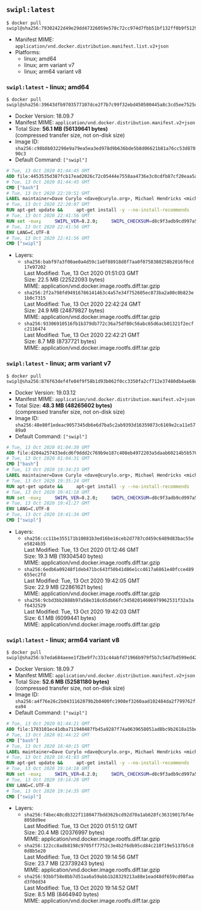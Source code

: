 ## `swipl:latest`

```console
$ docker pull swipl@sha256:79302422d49e29dd47326059e578c72cc974d7fbb51bf132ff0b9f5129b9f603
```

-	Manifest MIME: `application/vnd.docker.distribution.manifest.list.v2+json`
-	Platforms:
	-	linux; amd64
	-	linux; arm variant v7
	-	linux; arm64 variant v8

### `swipl:latest` - linux; amd64

```console
$ docker pull swipl@sha256:39643dfb9703577107dce2f7b7c99f32ebd450500445a8c3cd5ee7525d1e2132
```

-	Docker Version: 18.09.7
-	Manifest MIME: `application/vnd.docker.distribution.manifest.v2+json`
-	Total Size: **56.1 MB (56139641 bytes)**  
	(compressed transfer size, not on-disk size)
-	Image ID: `sha256:c98b8b032298e9a79ea5ea3ed978d9b636bde5b8d06621b81a76cc53d87090c3`
-	Default Command: `["swipl"]`

```dockerfile
# Tue, 13 Oct 2020 01:44:45 GMT
ADD file:4453535d387fcb17ead2026c72c05444e7558aa4736e3c0cdfb87cf20eaa5a9f in / 
# Tue, 13 Oct 2020 01:44:45 GMT
CMD ["bash"]
# Tue, 13 Oct 2020 22:19:51 GMT
LABEL maintainer=Dave Curylo <dave@curylo.org>, Michael Hendricks <michael@ndrix.org>
# Tue, 13 Oct 2020 22:20:07 GMT
RUN apt-get update &&     apt-get install -y --no-install-recommends     libtcmalloc-minimal4     libarchive13     libyaml-dev     libgmp10     libossp-uuid16     libssl1.1     ca-certificates     libdb5.3     libpcre3     libedit2     libgeos-c1v5     libspatialindex4v5     unixodbc     odbc-postgresql     tdsodbc     libmariadbclient18     libsqlite3-0     libserd-0-0     libraptor2-0 &&     dpkgArch="$(dpkg --print-architecture)" &&     rm -rf /var/lib/apt/lists/*
# Tue, 13 Oct 2020 22:41:56 GMT
RUN set -eux;     SWIPL_VER=8.2.0;     SWIPL_CHECKSUM=d8c9f3adb9cd997a5fed7b5f5dbfe971d2defda969b9066ada158e4202c09c3c;     BUILD_DEPS='make cmake ninja-build gcc g++ wget git autoconf libarchive-dev libgmp-dev libossp-uuid-dev libpcre3-dev libreadline-dev libedit-dev libssl-dev zlib1g-dev libdb-dev unixodbc-dev libsqlite3-dev libserd-dev libraptor2-dev libgeos++-dev libspatialindex-dev libgoogle-perftools-dev';     dpkgArch="$(dpkg --print-architecture)";     apt-get update; apt-get install -y --no-install-recommends $BUILD_DEPS; rm -rf /var/lib/apt/lists/*;     mkdir /tmp/src;     cd /tmp/src;     wget -q https://www.swi-prolog.org/download/stable/src/swipl-$SWIPL_VER.tar.gz;     echo "$SWIPL_CHECKSUM  swipl-$SWIPL_VER.tar.gz" >> swipl-$SWIPL_VER.tar.gz-CHECKSUM;     sha256sum -c swipl-$SWIPL_VER.tar.gz-CHECKSUM;     tar -xzf swipl-$SWIPL_VER.tar.gz;     mkdir swipl-$SWIPL_VER/build;     cd swipl-$SWIPL_VER/build;     cmake -DCMAKE_BUILD_TYPE=Release           -DSWIPL_PACKAGES_X=OFF 	  -DSWIPL_PACKAGES_JAVA=OFF 	  -DCMAKE_INSTALL_PREFIX=/usr 	  -G Ninja           ..;     LANG=C.UTF8 ../scripts/pgo-compile.sh;     LANG=C.UTF8 ninja;     LANG=C.UTF8 ninja install;     rm -rf /tmp/src;     mkdir -p /usr/share/swi-prolog/pack;     cd /usr/share/swi-prolog/pack;     install_addin () {         git clone "$2" "$1";         git -C "$1" checkout -q "$3";         if [ "$1" = 'prosqlite' ]; then rm -rf "$1/lib"; fi;         swipl -g "pack_rebuild($1)" -t halt;         find "$1" -mindepth 1 -maxdepth 1 ! -name lib ! -name prolog ! -name pack.pl -exec rm -rf {} +;         find "$1" -name .git -exec rm -rf {} +;         find "$1" -name '*.so' -exec strip {} +;     };     dpkgArch="$(dpkg --print-architecture)";     install_addin space https://github.com/JanWielemaker/space.git cd6fefa63317a7a6effb61a1c5aee634ebe2ca05;     install_addin prosqlite https://github.com/nicos-angelopoulos/prosqlite.git 816cb2e45a5fb53290a763a3306e430b72c40794;     [ "$dpkgArch" = 'armhf' ] || [ "$dpkgArch" = 'armel' ] || install_addin rocksdb https://github.com/JanWielemaker/rocksdb.git f110766ee97cfbc6fddd4c33b7238f00e76ecc18;     [ "$dpkgArch" = 'armhf' ] || [ "$dpkgArch" = 'armel' ] ||  install_addin hdt https://github.com/JanWielemaker/hdt.git e0a0eff87fc3318434cb493690c570e1255ed30e;     install_addin rserve_client https://github.com/JanWielemaker/rserve_client.git 2af6c08fb1b59709dbc48b44f339b06f1217b4a5;     apt-get purge -y --auto-remove $BUILD_DEPS
# Tue, 13 Oct 2020 22:41:56 GMT
ENV LANG=C.UTF-8
# Tue, 13 Oct 2020 22:41:56 GMT
CMD ["swipl"]
```

-	Layers:
	-	`sha256:babf97a3f00ae0a4d59c1a0f88918d8f7aa0f0758380258b2016f0cd17e97202`  
		Last Modified: Tue, 13 Oct 2020 01:51:03 GMT  
		Size: 22.5 MB (22522093 bytes)  
		MIME: application/vnd.docker.image.rootfs.diff.tar.gzip
	-	`sha256:2f2a798fd94916786141463c4a57e34f752605ec873ba2a00c0b823e1b0c7315`  
		Last Modified: Tue, 13 Oct 2020 22:42:24 GMT  
		Size: 24.9 MB (24879827 bytes)  
		MIME: application/vnd.docker.image.rootfs.diff.tar.gzip
	-	`sha256:93306910516fb1b379db772c36a75df80c56abc65d6acb01321f2ecfc2116474`  
		Last Modified: Tue, 13 Oct 2020 22:42:21 GMT  
		Size: 8.7 MB (8737721 bytes)  
		MIME: application/vnd.docker.image.rootfs.diff.tar.gzip

### `swipl:latest` - linux; arm variant v7

```console
$ docker pull swipl@sha256:876f63def4fe04f9f58b1d93b062f0cc3350fa2cf712e37480db4ae68de22a1d
```

-	Docker Version: 19.03.12
-	Manifest MIME: `application/vnd.docker.distribution.manifest.v2+json`
-	Total Size: **48.3 MB (48265602 bytes)**  
	(compressed transfer size, not on-disk size)
-	Image ID: `sha256:48e80f1edeac9057345db6e6d7ba5c2ab9393d16359873c6169e2ca11e5789a0`
-	Default Command: `["swipl"]`

```dockerfile
# Tue, 13 Oct 2020 01:04:30 GMT
ADD file:d204a257433edcd6f9ddd2c769b9e187c408eb4972203a5daab60214b5b576bc in / 
# Tue, 13 Oct 2020 01:04:31 GMT
CMD ["bash"]
# Tue, 13 Oct 2020 19:34:23 GMT
LABEL maintainer=Dave Curylo <dave@curylo.org>, Michael Hendricks <michael@ndrix.org>
# Tue, 13 Oct 2020 19:35:24 GMT
RUN apt-get update &&     apt-get install -y --no-install-recommends     libtcmalloc-minimal4     libarchive13     libyaml-dev     libgmp10     libossp-uuid16     libssl1.1     ca-certificates     libdb5.3     libpcre3     libedit2     libgeos-c1v5     libspatialindex4v5     unixodbc     odbc-postgresql     tdsodbc     libmariadbclient18     libsqlite3-0     libserd-0-0     libraptor2-0 &&     dpkgArch="$(dpkg --print-architecture)" &&     rm -rf /var/lib/apt/lists/*
# Tue, 13 Oct 2020 19:41:18 GMT
RUN set -eux;     SWIPL_VER=8.2.0;     SWIPL_CHECKSUM=d8c9f3adb9cd997a5fed7b5f5dbfe971d2defda969b9066ada158e4202c09c3c;     BUILD_DEPS='make cmake ninja-build gcc g++ wget git autoconf libarchive-dev libgmp-dev libossp-uuid-dev libpcre3-dev libreadline-dev libedit-dev libssl-dev zlib1g-dev libdb-dev unixodbc-dev libsqlite3-dev libserd-dev libraptor2-dev libgeos++-dev libspatialindex-dev libgoogle-perftools-dev';     dpkgArch="$(dpkg --print-architecture)";     apt-get update; apt-get install -y --no-install-recommends $BUILD_DEPS; rm -rf /var/lib/apt/lists/*;     mkdir /tmp/src;     cd /tmp/src;     wget -q https://www.swi-prolog.org/download/stable/src/swipl-$SWIPL_VER.tar.gz;     echo "$SWIPL_CHECKSUM  swipl-$SWIPL_VER.tar.gz" >> swipl-$SWIPL_VER.tar.gz-CHECKSUM;     sha256sum -c swipl-$SWIPL_VER.tar.gz-CHECKSUM;     tar -xzf swipl-$SWIPL_VER.tar.gz;     mkdir swipl-$SWIPL_VER/build;     cd swipl-$SWIPL_VER/build;     cmake -DCMAKE_BUILD_TYPE=Release           -DSWIPL_PACKAGES_X=OFF 	  -DSWIPL_PACKAGES_JAVA=OFF 	  -DCMAKE_INSTALL_PREFIX=/usr 	  -G Ninja           ..;     LANG=C.UTF8 ../scripts/pgo-compile.sh;     LANG=C.UTF8 ninja;     LANG=C.UTF8 ninja install;     rm -rf /tmp/src;     mkdir -p /usr/share/swi-prolog/pack;     cd /usr/share/swi-prolog/pack;     install_addin () {         git clone "$2" "$1";         git -C "$1" checkout -q "$3";         if [ "$1" = 'prosqlite' ]; then rm -rf "$1/lib"; fi;         swipl -g "pack_rebuild($1)" -t halt;         find "$1" -mindepth 1 -maxdepth 1 ! -name lib ! -name prolog ! -name pack.pl -exec rm -rf {} +;         find "$1" -name .git -exec rm -rf {} +;         find "$1" -name '*.so' -exec strip {} +;     };     dpkgArch="$(dpkg --print-architecture)";     install_addin space https://github.com/JanWielemaker/space.git cd6fefa63317a7a6effb61a1c5aee634ebe2ca05;     install_addin prosqlite https://github.com/nicos-angelopoulos/prosqlite.git 816cb2e45a5fb53290a763a3306e430b72c40794;     [ "$dpkgArch" = 'armhf' ] || [ "$dpkgArch" = 'armel' ] || install_addin rocksdb https://github.com/JanWielemaker/rocksdb.git f110766ee97cfbc6fddd4c33b7238f00e76ecc18;     [ "$dpkgArch" = 'armhf' ] || [ "$dpkgArch" = 'armel' ] ||  install_addin hdt https://github.com/JanWielemaker/hdt.git e0a0eff87fc3318434cb493690c570e1255ed30e;     install_addin rserve_client https://github.com/JanWielemaker/rserve_client.git 2af6c08fb1b59709dbc48b44f339b06f1217b4a5;     apt-get purge -y --auto-remove $BUILD_DEPS
# Tue, 13 Oct 2020 19:41:27 GMT
ENV LANG=C.UTF-8
# Tue, 13 Oct 2020 19:41:34 GMT
CMD ["swipl"]
```

-	Layers:
	-	`sha256:cc11be355171b10881b3ed16be16ceb2d7787cd459c6489d83bac55ee5824b35`  
		Last Modified: Tue, 13 Oct 2020 01:12:46 GMT  
		Size: 19.3 MB (19304540 bytes)  
		MIME: application/vnd.docker.image.rootfs.diff.tar.gzip
	-	`sha256:6edb6a09248f1deb471bc643f50b41d86e1cc4617a6861e40fcce489655ec2fd`  
		Last Modified: Tue, 13 Oct 2020 19:42:05 GMT  
		Size: 22.9 MB (22861621 bytes)  
		MIME: application/vnd.docker.image.rootfs.diff.tar.gzip
	-	`sha256:9cbd3bb2888b97a58e318c65db66fc34502014606979962531f32a3af6432529`  
		Last Modified: Tue, 13 Oct 2020 19:42:03 GMT  
		Size: 6.1 MB (6099441 bytes)  
		MIME: application/vnd.docker.image.rootfs.diff.tar.gzip

### `swipl:latest` - linux; arm64 variant v8

```console
$ docker pull swipl@sha256:b7eda684aeee1f2be9f7c331c44abfd71966b979f5b7c54d7bd599ed42386b43
```

-	Docker Version: 18.09.7
-	Manifest MIME: `application/vnd.docker.distribution.manifest.v2+json`
-	Total Size: **52.6 MB (52581180 bytes)**  
	(compressed transfer size, not on-disk size)
-	Image ID: `sha256:a4f76e26c2b0431162079b2b0400fc1908ef3260aad102484da2f799762fea94`
-	Default Command: `["swipl"]`

```dockerfile
# Tue, 13 Oct 2020 01:44:21 GMT
ADD file:1783101ec41dba711940487fb45a9287f74a0639658051ad8bc9b2618a15be61 in / 
# Tue, 13 Oct 2020 01:44:22 GMT
CMD ["bash"]
# Tue, 13 Oct 2020 18:40:15 GMT
LABEL maintainer=Dave Curylo <dave@curylo.org>, Michael Hendricks <michael@ndrix.org>
# Tue, 13 Oct 2020 18:41:03 GMT
RUN apt-get update &&     apt-get install -y --no-install-recommends     libtcmalloc-minimal4     libarchive13     libyaml-dev     libgmp10     libossp-uuid16     libssl1.1     ca-certificates     libdb5.3     libpcre3     libedit2     libgeos-c1v5     libspatialindex4v5     unixodbc     odbc-postgresql     tdsodbc     libmariadbclient18     libsqlite3-0     libserd-0-0     libraptor2-0 &&     dpkgArch="$(dpkg --print-architecture)" &&     rm -rf /var/lib/apt/lists/*
# Tue, 13 Oct 2020 19:14:18 GMT
RUN set -eux;     SWIPL_VER=8.2.0;     SWIPL_CHECKSUM=d8c9f3adb9cd997a5fed7b5f5dbfe971d2defda969b9066ada158e4202c09c3c;     BUILD_DEPS='make cmake ninja-build gcc g++ wget git autoconf libarchive-dev libgmp-dev libossp-uuid-dev libpcre3-dev libreadline-dev libedit-dev libssl-dev zlib1g-dev libdb-dev unixodbc-dev libsqlite3-dev libserd-dev libraptor2-dev libgeos++-dev libspatialindex-dev libgoogle-perftools-dev';     dpkgArch="$(dpkg --print-architecture)";     apt-get update; apt-get install -y --no-install-recommends $BUILD_DEPS; rm -rf /var/lib/apt/lists/*;     mkdir /tmp/src;     cd /tmp/src;     wget -q https://www.swi-prolog.org/download/stable/src/swipl-$SWIPL_VER.tar.gz;     echo "$SWIPL_CHECKSUM  swipl-$SWIPL_VER.tar.gz" >> swipl-$SWIPL_VER.tar.gz-CHECKSUM;     sha256sum -c swipl-$SWIPL_VER.tar.gz-CHECKSUM;     tar -xzf swipl-$SWIPL_VER.tar.gz;     mkdir swipl-$SWIPL_VER/build;     cd swipl-$SWIPL_VER/build;     cmake -DCMAKE_BUILD_TYPE=Release           -DSWIPL_PACKAGES_X=OFF 	  -DSWIPL_PACKAGES_JAVA=OFF 	  -DCMAKE_INSTALL_PREFIX=/usr 	  -G Ninja           ..;     LANG=C.UTF8 ../scripts/pgo-compile.sh;     LANG=C.UTF8 ninja;     LANG=C.UTF8 ninja install;     rm -rf /tmp/src;     mkdir -p /usr/share/swi-prolog/pack;     cd /usr/share/swi-prolog/pack;     install_addin () {         git clone "$2" "$1";         git -C "$1" checkout -q "$3";         if [ "$1" = 'prosqlite' ]; then rm -rf "$1/lib"; fi;         swipl -g "pack_rebuild($1)" -t halt;         find "$1" -mindepth 1 -maxdepth 1 ! -name lib ! -name prolog ! -name pack.pl -exec rm -rf {} +;         find "$1" -name .git -exec rm -rf {} +;         find "$1" -name '*.so' -exec strip {} +;     };     dpkgArch="$(dpkg --print-architecture)";     install_addin space https://github.com/JanWielemaker/space.git cd6fefa63317a7a6effb61a1c5aee634ebe2ca05;     install_addin prosqlite https://github.com/nicos-angelopoulos/prosqlite.git 816cb2e45a5fb53290a763a3306e430b72c40794;     [ "$dpkgArch" = 'armhf' ] || [ "$dpkgArch" = 'armel' ] || install_addin rocksdb https://github.com/JanWielemaker/rocksdb.git f110766ee97cfbc6fddd4c33b7238f00e76ecc18;     [ "$dpkgArch" = 'armhf' ] || [ "$dpkgArch" = 'armel' ] ||  install_addin hdt https://github.com/JanWielemaker/hdt.git e0a0eff87fc3318434cb493690c570e1255ed30e;     install_addin rserve_client https://github.com/JanWielemaker/rserve_client.git 2af6c08fb1b59709dbc48b44f339b06f1217b4a5;     apt-get purge -y --auto-remove $BUILD_DEPS
# Tue, 13 Oct 2020 19:14:28 GMT
ENV LANG=C.UTF-8
# Tue, 13 Oct 2020 19:14:35 GMT
CMD ["swipl"]
```

-	Layers:
	-	`sha256:f4bec48cdb322f1180477bdd362bcd92d70a1ab628fc36319017bf4e8058d9ee`  
		Last Modified: Tue, 13 Oct 2020 01:51:12 GMT  
		Size: 20.4 MB (20376997 bytes)  
		MIME: application/vnd.docker.image.rootfs.diff.tar.gzip
	-	`sha256:122cc8adb8198c9705ff7752c3e4b2f6db95cd84c210f19e5137b5c80d8b5e20`  
		Last Modified: Tue, 13 Oct 2020 19:14:56 GMT  
		Size: 23.7 MB (23739243 bytes)  
		MIME: application/vnd.docker.image.rootfs.diff.tar.gzip
	-	`sha256:93bbf58e8bb7d51aa6a59abb1b28329213a88e1ead48df659cd98faad3f0dd34`  
		Last Modified: Tue, 13 Oct 2020 19:14:52 GMT  
		Size: 8.5 MB (8464940 bytes)  
		MIME: application/vnd.docker.image.rootfs.diff.tar.gzip
